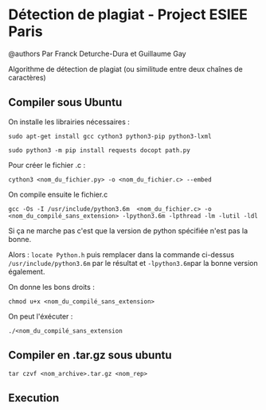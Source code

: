 # Détection de plagiat - Project ESIEE Paris

@authors Par Franck Deturche-Dura et Guillaume Gay 

Algorithme de détection de plagiat (ou similitude entre deux chaînes de caractères)



## Compiler sous Ubuntu 


On installe les librairies nécessaires : 

`sudo apt-get install gcc cython3 python3-pip python3-lxml`

`sudo python3 -m pip install requests docopt path.py`

Pour créer le fichier .c : 

`cython3 <nom_du_fichier.py> -o <nom_du_fichier.c> --embed`

On compile ensuite le fichier.c

`gcc -Os -I /usr/include/python3.6m  <nom_du_fichier.c> -o <nom_du_compilé_sans_extension> -lpython3.6m -lpthread -lm -lutil -ldl`

Si ça ne marche pas c'est que la version de python spécifiée n'est pas la bonne.

Alors : `locate Python.h` puis remplacer dans la commande ci-dessus `/usr/include/python3.6m` par le résultat et `-lpython3.6m`par la bonne version également.

On donne les bons droits :

`chmod u+x <nom_du_compilé_sans_extension>`

On peut l'éxécuter :

`./<nom_du_compilé_sans_extension`

## Compiler en .tar.gz sous ubuntu  

`tar czvf <nom_archive>.tar.gz <nom_rep>`

## Execution


